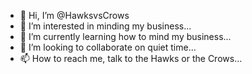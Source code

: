 - 👋 Hi, I’m @HawksvsCrows
- 👀 I’m interested in minding my business...
- 🌱 I’m currently learning how to mind my business...
- 💞️ I’m looking to collaborate on quiet time...
- 📫 How to reach me, talk to the Hawks or the Crows...

<!---
HawksvsCrows/HawksvsCrows is a ✨ special ✨ repository because its `README.md` (this file) appears on your GitHub profile.
You can click the Preview link to take a look at your changes.
--->

